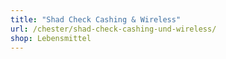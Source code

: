 ```yaml
---
title: "Shad Check Cashing & Wireless"
url: /chester/shad-check-cashing-und-wireless/
shop: Lebensmittel
---
```

